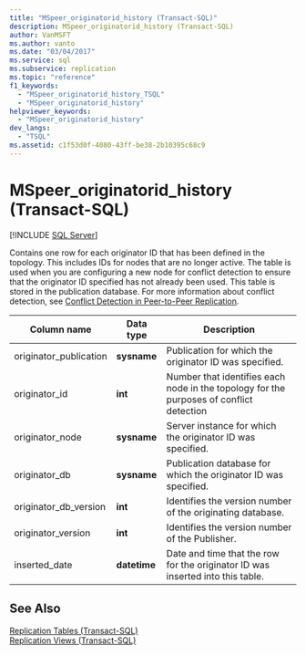```yaml
---
title: "MSpeer_originatorid_history (Transact-SQL)"
description: MSpeer_originatorid_history (Transact-SQL)
author: VanMSFT
ms.author: vanto
ms.date: "03/04/2017"
ms.service: sql
ms.subservice: replication
ms.topic: "reference"
f1_keywords:
  - "MSpeer_originatorid_history_TSQL"
  - "MSpeer_originatorid_history"
helpviewer_keywords:
  - "MSpeer_originatorid_history"
dev_langs:
  - "TSQL"
ms.assetid: c1f53d0f-4080-43ff-be38-2b10395c68c9
---
```

# MSpeer_originatorid_history (Transact-SQL)
[!INCLUDE [SQL Server](../../includes/applies-to-version/sqlserver.md)]

  Contains one row for each originator ID that has been defined in the topology. This includes IDs for nodes that are no longer active. The table is used when you are configuring a new node for conflict detection to ensure that the originator ID specified has not already been used. This table is stored in the publication database. For more information about conflict detection, see [Conflict Detection in Peer-to-Peer Replication](../../relational-databases/replication/transactional/peer-to-peer-conflict-detection-in-peer-to-peer-replication.md).  
  
|Column name|Data type|Description|  
|-----------------|---------------|-----------------|  
|originator_publication|**sysname**|Publication for which the originator ID was specified.|  
|originator_id|**int**|Number that identifies each node in the topology for the purposes of conflict detection|  
|originator_node|**sysname**|Server instance for which the originator ID was specified.|  
|originator_db|**sysname**|Publication database for which the originator ID was specified.|  
|originator_db_version|**int**|Identifies the version number of the originating database.|  
|originator_version|**int**|Identifies the version number of the Publisher.|  
|inserted_date|**datetime**|Date and time that the row for the originator ID was inserted into this table.|  
  
## See Also  
 [Replication Tables &#40;Transact-SQL&#41;](../../relational-databases/system-tables/replication-tables-transact-sql.md)   
 [Replication Views &#40;Transact-SQL&#41;](../../relational-databases/system-views/replication-views-transact-sql.md)  
  
  
